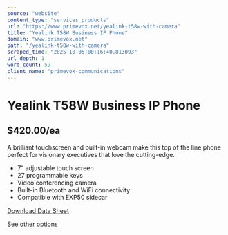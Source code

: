 ```yaml
---
source: "website"
content_type: "services_products"
url: "https://www.primevox.net/yealink-t58w-with-camera"
title: "Yealink T58W Business IP Phone"
domain: "www.primevox.net"
path: "/yealink-t58w-with-camera"
scraped_time: "2025-10-05T00:16:40.813093"
url_depth: 1
word_count: 59
client_name: "primevox-communications"
---
```


# Yealink T58W Business IP Phone

## $420.00/ea

A brilliant touchscreen and built-in webcam make this top of the line phone perfect for visionary executives that love the cutting-edge.

*   7” adjustable touch screen
*   27 programmable keys
*   Video conferencing camera
*   Built-in Bluetooth and WiFi connectivity
*   Compatible with EXP50 sidecar

[Download Data Sheet](https://www.primevox.net/_files/ugd/d382db_e8a03556f2cc4a4e90f4e24024443bc9.pdf)

[See other options](https://www.primevox.net/phones-and-accessories)